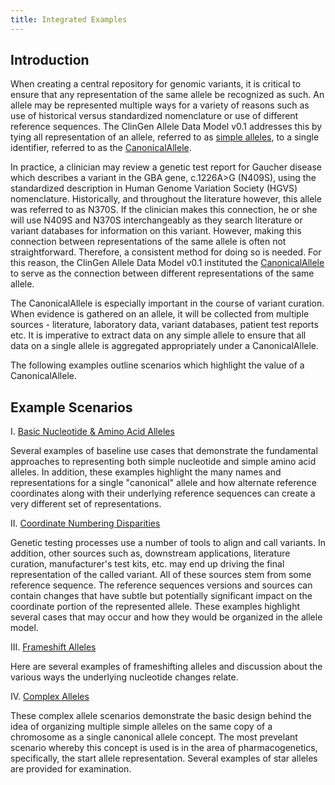 ```yaml
---
title: Integrated Examples
---
```


Introduction
---

When creating a central repository for genomic variants, it is critical to ensure that any representation of the same allele be recognized as such. An allele may be represented multiple ways for a variety of reasons such as use of historical versus standardized nomenclature or use of different reference sequences.  The ClinGen Allele Data Model v0.1 addresses this by tying all representation of an allele, referred to as [simple alleles](/allele/resource/simple_allele/index.html), to a single identifier, referred to as the [CanonicalAllele](/allele/resource/canonical_allele/index.html).

In practice, a clinician may review a genetic test report for Gaucher disease which describes a variant in the GBA gene, c.1226A>G (N409S), using the standardized description in Human Genome Variation Society (HGVS) nomenclature. Historically, and throughout the literature however, this allele was referred to as N370S.  If the clinician makes this connection, he or she will use N409S and N370S interchangeably as they search literature or variant databases for information on this variant. However, making this connection between representations of the same allele is often not straightforward.  Therefore, a consistent method for doing so is needed.  For this reason, the ClinGen Allele Data Model v0.1 instituted the [CanonicalAllele](/allele/resource/canonical_allele/index.html) to serve as the connection between different representations of the same allele.  

The CanonicalAllele is especially important in the course of variant curation. When evidence is gathered on an allele, it will be collected from multiple sources - literature, laboratory data, variant databases, patient test reports etc. It is imperative to extract data on any simple allele to ensure that all data on a single allele is aggregated appropriately under a CanonicalAllele.

 The following examples outline scenarios which highlight the value of a CanonicalAllele.

Example Scenarios
---

I. [Basic Nucleotide & Amino Acid Alleles](scenario_group_1.html)

  Several examples of baseline use cases that demonstrate the fundamental approaches to representing both simple nucleotide and simple amino acid alleles. In addition, these examples highlight the many names and representations for a single "canonical" allele and how alternate reference coordinates along with their underlying reference sequences can create a very different set of representations.

II. [Coordinate Numbering Disparities](scenario_group_2.html)
  
  Genetic testing processes use a number of tools to align and call variants. In addition, other sources such as, downstream applications, literature curation, manufacturer's test kits, etc. may end up driving the final representation of the called variant.  All of these sources stem from some reference sequence. The reference sequences versions and sources can contain changes that have subtle but potentially significant impact on the coordinate portion of the represented allele.  These examples highlight several cases that may occur and how they would be organized in the allele model. 

III. [Frameshift Alleles](scenario_group_3.html)

  Here are several examples of frameshifting alleles and discussion about the various ways the underlying nucleotide changes relate.  


IV. [Complex Alleles](scenario_group_4.html)

  These complex allele scenarios demonstrate the basic design behind the idea of organizing multiple simple alleles on the same copy of a chromosome as a single canonical allele concept. The most prevelant scenario whereby this concept is used is in the area of pharmacogenetics, specifically, the start allele representation.  Several examples of star alleles are provided for examination. 
